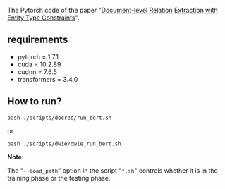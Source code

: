 The Pytorch code of the paper "[Document-level Relation Extraction with Entity Type Constraints](./DocRE-TCGL.pdf)".


## requirements

+ pytorch = 1.7.1
+ cuda = 10.2.89
+ cudnn = 7.6.5
+ transformers = 3.4.0

## How to run?

```
bash ./scripts/docred/run_bert.sh
``` 
or
```
bash ./scripts/dwie/dwie_run_bert.sh
```

**Note**: 

The "``--load_path``" option in the script "``*.sh``" controls whether it is in the training phase or the testing phase.
